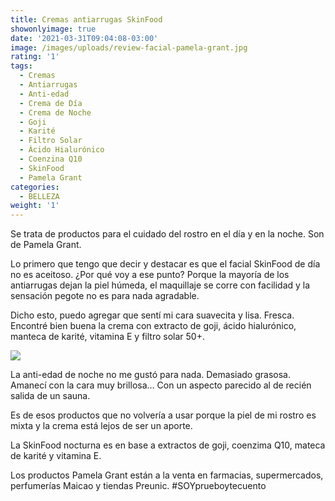 ```yaml
---
title: Cremas antiarrugas SkinFood
showonlyimage: true
date: '2021-03-31T09:04:08-03:00'
image: /images/uploads/review-facial-pamela-grant.jpg
rating: '1'
tags:
  - Cremas
  - Antiarrugas
  - Anti-edad
  - Crema de Día
  - Crema de Noche
  - Goji
  - Karité
  - Filtro Solar
  - Ácido Hialurónico
  - Coenzina Q10
  - SkinFood
  - Pamela Grant
categories:
  - BELLEZA
weight: '1'
---
```

Se trata de productos para el cuidado del rostro en el día y en la noche. Son de Pamela Grant.  

<!--more-->

Lo primero que tengo que decir y destacar es que el facial SkinFood de día no es aceitoso. ¿Por qué voy a ese punto? Porque la mayoría de los antiarrugas dejan la piel húmeda, el maquillaje se corre con facilidad y la sensación pegote no es para nada agradable.



Dicho esto, puedo agregar que sentí mi cara suavecita y lisa. Fresca. Encontré bien buena la crema con extracto de goji, ácido hialurónico, manteca de karité, vitamina E y filtro solar 50+. 



![](/images/uploads/review-facial-pamela-grant.jpg)

La anti-edad de noche no me gustó para nada. Demasiado grasosa. Amanecí con la cara muy brillosa… Con un aspecto parecido al de recién salida de un sauna. 



Es de esos productos que no volvería a usar porque la piel de mi rostro es mixta y la crema está lejos de ser un aporte. 



La SkinFood nocturna es en base a extractos de goji, coenzima Q10, mateca de karité y vitamina E.



Los productos Pamela Grant están a la venta en farmacias, supermercados, perfumerías Maicao y tiendas Preunic. #SOYprueboytecuento
